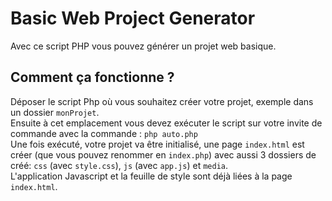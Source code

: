 # Basic Web Project Generator
Avec ce script PHP vous pouvez générer un projet web basique.

## Comment ça fonctionne ?
Déposer le script Php où vous souhaitez créer votre projet, exemple dans un dossier ```monProjet```.  
Ensuite à cet emplacement vous devez exécuter le script sur votre invite de commande avec la commande : ```php auto.php```  
Une fois exécuté, votre projet va être initialisé, une page ```index.html``` est créer (que vous pouvez renommer en ```index.php```) avec aussi 3 dossiers de créé: ```css``` (avec ```style.css```), ```js``` (avec ```app.js```) et ```media```.  
L'application Javascript et la feuille de style sont déjà liées à la page ```index.html```.

